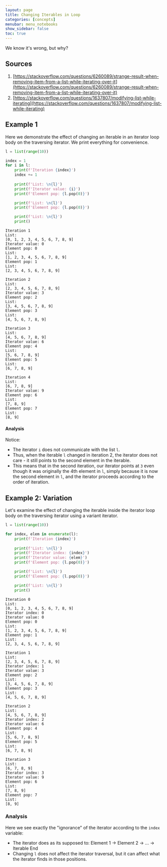 ```yaml
---
layout: page
title: Changing Iterables in Loop
categories: [concepts]
menubar: menu_notebooks
show_sidebar: false
toc: true
---
```


<!---
# Changing Iterables in Loop
--->

We know it's wrong, but why?

## Sources
1. [https://stackoverflow.com/questions/6260089/strange-result-when-removing-item-from-a-list-while-iterating-over-it](https://stackoverflow.com/questions/6260089/strange-result-when-removing-item-from-a-list-while-iterating-over-it)
2. [https://stackoverflow.com/questions/1637807/modifying-list-while-iterating](https://stackoverflow.com/questions/1637807/modifying-list-while-iterating)

## Example 1
Here we demonstrate the effect of changing an iterable in an iterator loop body on the traversing iterator. 
We print everything for convenience.


```python
l = list(range(10))

index = 1
for i in l:
    print(f'Iteration {index}')
    index += 1
    
    print(f'List: \n{l}')
    print(f'Iterator value: {i}')
    print(f'Element pop: {l.pop(0)}')

    print(f'List: \n{l}')
    print(f'Element pop: {l.pop(0)}')

    print(f'List: \n{l}')
    print()


```

    Iteration 1
    List: 
    [0, 1, 2, 3, 4, 5, 6, 7, 8, 9]
    Iterator value: 0
    Element pop: 0
    List: 
    [1, 2, 3, 4, 5, 6, 7, 8, 9]
    Element pop: 1
    List: 
    [2, 3, 4, 5, 6, 7, 8, 9]
    
    Iteration 2
    List: 
    [2, 3, 4, 5, 6, 7, 8, 9]
    Iterator value: 3
    Element pop: 2
    List: 
    [3, 4, 5, 6, 7, 8, 9]
    Element pop: 3
    List: 
    [4, 5, 6, 7, 8, 9]
    
    Iteration 3
    List: 
    [4, 5, 6, 7, 8, 9]
    Iterator value: 6
    Element pop: 4
    List: 
    [5, 6, 7, 8, 9]
    Element pop: 5
    List: 
    [6, 7, 8, 9]
    
    Iteration 4
    List: 
    [6, 7, 8, 9]
    Iterator value: 9
    Element pop: 6
    List: 
    [7, 8, 9]
    Element pop: 7
    List: 
    [8, 9]
    
    

#### Analysis

Notice:
* The iterator `i` does not communicate with the list `l`.
* Thus, when the iterable `l` changed in iteration 2, the iterator does not care - it still points to the second element in the iterable.
* This means that in the second iteration, our iterator points at `3` even though it was originally the 4th element in `l`, simply because it is now the second element in `l`, and the iterator proceeds according to the order of iteration.


## Example 2: Variation

Let's examine the effect of changing the iterable inside the iterator loop body on the traversing iterator using a variant iterator.


```python
l = list(range(10))

for index, elem in enumerate(l):
    print(f'Iteration {index}')
    
    print(f'List: \n{l}')
    print(f'Iterator index: {index}')
    print(f'Iterator value: {elem}')
    print(f'Element pop: {l.pop(0)}')

    print(f'List: \n{l}')
    print(f'Element pop: {l.pop(0)}')

    print(f'List: \n{l}')
    print()


```

    Iteration 0
    List: 
    [0, 1, 2, 3, 4, 5, 6, 7, 8, 9]
    Iterator index: 0
    Iterator value: 0
    Element pop: 0
    List: 
    [1, 2, 3, 4, 5, 6, 7, 8, 9]
    Element pop: 1
    List: 
    [2, 3, 4, 5, 6, 7, 8, 9]
    
    Iteration 1
    List: 
    [2, 3, 4, 5, 6, 7, 8, 9]
    Iterator index: 1
    Iterator value: 3
    Element pop: 2
    List: 
    [3, 4, 5, 6, 7, 8, 9]
    Element pop: 3
    List: 
    [4, 5, 6, 7, 8, 9]
    
    Iteration 2
    List: 
    [4, 5, 6, 7, 8, 9]
    Iterator index: 2
    Iterator value: 6
    Element pop: 4
    List: 
    [5, 6, 7, 8, 9]
    Element pop: 5
    List: 
    [6, 7, 8, 9]
    
    Iteration 3
    List: 
    [6, 7, 8, 9]
    Iterator index: 3
    Iterator value: 9
    Element pop: 6
    List: 
    [7, 8, 9]
    Element pop: 7
    List: 
    [8, 9]
    
    

### Analysis

Here we see exactly the "ignorance" of the iterator according to the `index` variable: 
* The iterator does as its supposed to: Element 1 -> Element 2 -> ... -> Iterable End
* Changing `l` does not affect the iterator traversal, but it can affect what the iterator finds in those positions.

